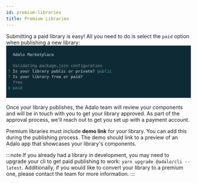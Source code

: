 ```yaml
---
id: premium-libraries
title: Premium Libraries
---
```


Submitting a paid library is easy! All you need to do is select the `paid` option when publishing a new library:
<img src="/img/paid-publish.png"/>

Once your library publishes, the Adalo team will review your components and will be in touch with you to get your library approved. As part of the approval process, we'll reach out to get you set up with a payment account. 

Premium libraries must include **demo link** for your library. You can add this during the publishing process. The demo should link to a preview of an Adalo app that showcases your library's components.

:::note
If you already had a library in development, you may need to upgrade your cli to get paid publishing to work: `yarn upgrade @adalo/cli --latest`. Additionally, if you would like to convert your library to a premium one, please contact the team for more information.
:::
